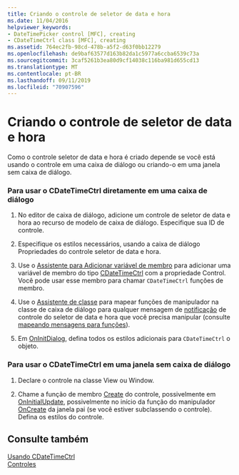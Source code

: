 ```yaml
---
title: Criando o controle de seletor de data e hora
ms.date: 11/04/2016
helpviewer_keywords:
- DateTimePicker control [MFC], creating
- CDateTimeCtrl class [MFC], creating
ms.assetid: 764ec2fb-98cd-478b-a5f2-d63f0bb12279
ms.openlocfilehash: de9baf63577d163b82da1c5977a6ccba6539c73a
ms.sourcegitcommit: 3caf5261b3ea80d9cf14038c116ba981d655cd13
ms.translationtype: MT
ms.contentlocale: pt-BR
ms.lasthandoff: 09/11/2019
ms.locfileid: "70907596"
---
```

# <a name="creating-the-date-and-time-picker-control"></a>Criando o controle de seletor de data e hora

Como o controle seletor de data e hora é criado depende se você está usando o controle em uma caixa de diálogo ou criando-o em uma janela sem caixa de diálogo.

### <a name="to-use-cdatetimectrl-directly-in-a-dialog-box"></a>Para usar o CDateTimeCtrl diretamente em uma caixa de diálogo

1. No editor de caixa de diálogo, adicione um controle de seletor de data e hora ao recurso de modelo de caixa de diálogo. Especifique sua ID de controle.

1. Especifique os estilos necessários, usando a caixa de diálogo Propriedades do controle seletor de data e hora.

1. Use o [Assistente para Adicionar variável de membro](../ide/adding-a-member-variable-visual-cpp.md) para adicionar uma variável de membro do tipo [CDateTimeCtrl](../mfc/reference/cdatetimectrl-class.md) com a propriedade Control. Você pode usar esse membro para chamar `CDateTimeCtrl` funções de membro.

1. Use o [Assistente de classe](reference/mfc-class-wizard.md) para mapear funções de manipulador na classe de caixa de diálogo para qualquer mensagem de [notificação](../mfc/processing-notification-messages-in-date-and-time-picker-controls.md) de controle do seletor de data e hora que você precisa manipular (consulte [mapeando mensagens para funções](../mfc/reference/mapping-messages-to-functions.md)).

1. Em [OnInitDialog](../mfc/reference/cdialog-class.md#oninitdialog), defina todos os estilos adicionais para `CDateTimeCtrl` o objeto.

### <a name="to-use-cdatetimectrl-in-a-nondialog-window"></a>Para usar o CDateTimeCtrl em uma janela sem caixa de diálogo

1. Declare o controle na classe View ou Window.

1. Chame a função de membro [Create](../mfc/reference/ctabctrl-class.md#create) do controle, possivelmente em [OnInitialUpdate](../mfc/reference/cview-class.md#oninitialupdate), possivelmente no início da função do manipulador [OnCreate](../mfc/reference/cwnd-class.md#oncreate) da janela pai (se você estiver subclassendo o controle). Defina os estilos do controle.

## <a name="see-also"></a>Consulte também

[Usando CDateTimeCtrl](../mfc/using-cdatetimectrl.md)<br/>
[Controles](../mfc/controls-mfc.md)
